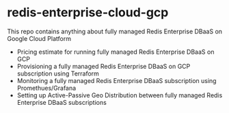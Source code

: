 # redis-enterprise-cloud-gcp

This repo contains anything about fully managed Redis Enterprise DBaaS on Google Cloud Platform

* Pricing estimate for running fully managed Redis Enterprise DBaaS on GCP
* Provisioning a fully managed Redis Enterprise DBaaS on GCP subscription using Terraform
* Monitoring a fully managed Redis Enterprise DBaaS subscription using Promethues/Grafana
* Setting up Active-Passive Geo Distribution between fully managed Redis Enterprise DBaaS subscriptions

